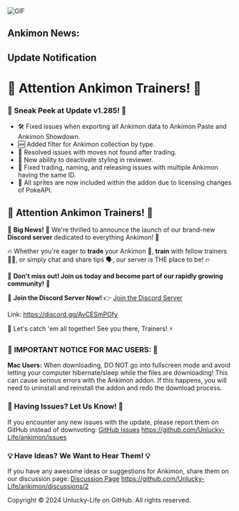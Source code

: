 ![GIF](https://c.tenor.com/ByVXH9V1VRIAAAAd/tenor.gif)


## Ankimon News:

## Update Notification

# 🚨 **Attention Ankimon Trainers!** 🚨

### 🚀 **Sneak Peek at Update v1.285!** 🚀

- 🛠️ Fixed issues when exporting all Ankimon data to Ankimon Paste and Ankimon Showdown.
- 🆕 Added filter for Ankimon collection by type.
- 🔧 Resolved issues with moves not found after trading.
- 🎨 New ability to deactivate styling in reviewer.
- 🔄 Fixed trading, naming, and releasing issues with multiple Ankimon having the same ID.
- 🌟 All sprites are now included within the addon due to licensing changes of PokeAPI.
## 🚨 **Attention Ankimon Trainers!** 🚨

🌟 **Big News!** 🌟 We're thrilled to announce the launch of our brand-new **Discord server** dedicated to everything Ankimon! 🌟

🔥 Whether you're eager to **trade** your Ankimon 🐉, **train** with fellow trainers 🏋️‍♂️, or simply chat and share tips 🗣️, our server is THE place to be! 🔥

🎉 **Don't miss out! Join us today and become part of our rapidly growing community!** 🎉

🔗 **Join the Discord Server Now!** 👉 [Join the Discord Server](https://discord.gg/AvCESmPGfy)

Link: https://discord.gg/AvCESmPGfy

🌟 Let's catch 'em all together! See you there, Trainers! ⚡
    
### 🚨 **IMPORTANT NOTICE FOR MAC USERS:** 🚨

**Mac Users:** When downloading, DO NOT go into fullscreen mode and avoid letting your computer hibernate/sleep while the files are downloading! This can cause serious errors with the Ankimon addon. If this happens, you will need to uninstall and reinstall the addon and redo the download process.

### 📢 **Having Issues? Let Us Know!** 📢

If you encounter any new issues with the update, please report them on GitHub instead of downvoting: [GitHub Issues](https://github.com/Unlucky-Life/ankimon/issues)
https://github.com/Unlucky-Life/ankimon/issues

### 💡 **Have Ideas? We Want to Hear Them!** 💡

If you have any awesome ideas or suggestions for Ankimon, share them on our discussion page: [Discussion Page](https://github.com/Unlucky-Life/ankimon/discussions/2)
https://github.com/Unlucky-Life/ankimon/discussions/2

Copyright © 2024 Unlucky-Life on GitHub. All rights reserved.
